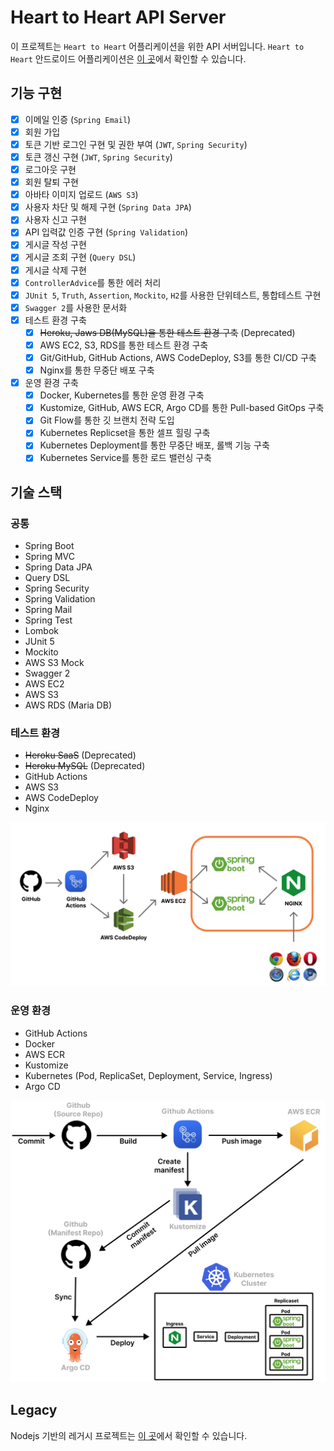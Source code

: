 # Heart to Heart API Server
이 프로젝트는 `Heart to Heart` 어플리케이션을 위한 API 서버입니다. `Heart to Heart` 안드로이드 어플리케이션은 [이 곳](https://github.com/yologger/heart-to-heart-android)에서 확인할 수 있습니다.

## 기능 구현
- [x] 이메일 인증 (`Spring Email`)
- [x] 회원 가입
- [x] 토큰 기반 로그인 구현 및 권한 부여 (`JWT`, `Spring Security`)
- [x] 토큰 갱신 구현 (`JWT`, `Spring Security`)
- [x] 로그아웃 구현
- [x] 회원 탈퇴 구현 
- [x] 아바타 이미지 업로드 (`AWS S3`)
- [x] 사용자 차단 및 해제 구현 (`Spring Data JPA`)
- [x] 사용자 신고 구현
- [x] API 입력값 인증 구현 (`Spring Validation`)
- [x] 게시글 작성 구현
- [x] 게시글 조회 구현 (`Query DSL`)
- [x] 게시글 삭제 구현
- [x] `ControllerAdvice`를 통한 에러 처리
- [x] `JUnit 5`, `Truth`, `Assertion`, `Mockito`, `H2`를 사용한 단위테스트, 통합테스트 구현
- [x] `Swagger 2`를 사용한 문서화
- [x] 테스트 환경 구축
  - [x] ~~Heroku, Jaws DB(MySQL)을 통한 테스트 환경 구축~~ (Deprecated)
  - [x] AWS EC2, S3, RDS를 통한 테스트 환경 구축
  - [x] Git/GitHub, GitHub Actions, AWS CodeDeploy, S3를 통한 CI/CD 구축
  - [x] Nginx를 통한 무중단 배포 구축
- [x] 운영 환경 구축
  - [x] Docker, Kubernetes를 통한 운영 환경 구축
  - [x] Kustomize, GitHub, AWS ECR, Argo CD를 통한 Pull-based GitOps 구축
  - [x] Git Flow를 통한 깃 브랜치 전략 도입
  - [x] Kubernetes Replicset을 통한 셀프 힐링 구축
  - [x] Kubernetes Deployment를 통한 무중단 배포, 롤백 기능 구축
  - [x] Kubernetes Service를 통한 로드 밸런싱 구축

## 기술 스택

### 공통
- Spring Boot
- Spring MVC
- Spring Data JPA
- Query DSL
- Spring Security
- Spring Validation
- Spring Mail
- Spring Test
- Lombok
- JUnit 5
- Mockito
- AWS S3 Mock
- Swagger 2
- AWS EC2
- AWS S3
- AWS RDS (Maria DB)

### 테스트 환경
- ~~Heroku SaaS~~ (Deprecated)
- ~~Heroku MySQL~~ (Deprecated)
- GitHub Actions
- AWS S3
- AWS CodeDeploy
- Nginx

![](imgs/architecture.png)

### 운영 환경
- GitHub Actions
- Docker
- AWS ECR
- Kustomize
- Kubernetes (Pod, ReplicaSet, Deployment, Service, Ingress)
- Argo CD

![](imgs/2.png)

## Legacy
Nodejs 기반의 레거시 프로젝트는 [이 곳](https://github.com/yologger/heart-to-heart-nodejs)에서 확인할 수 있습니다.